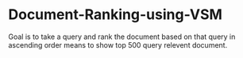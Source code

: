 # Document-Ranking-using-VSM

Goal is to take a query and rank the document based on that query in ascending order means to show top 500 query relevent document.
